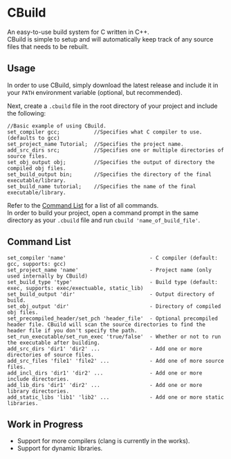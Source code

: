 # CBuild
An easy-to-use build system for C written in C++.  
CBuild is simple to setup and will automatically keep track of any source files that needs to be rebuilt.

## Usage
In order to use CBuild, simply download the latest release and include it in your `PATH` environment variable (optional, but recommended).  

Next, create a `.cbuild` file in the root directory of your project and include the following:  
```
//Basic example of using CBuild.
set_compiler gcc;           //Specifies what C compiler to use. (defaults to gcc)
set_project_name Tutorial;  //Specifies the project name.
add_src_dirs src;           //Specifies one or multiple directories of source files.
set_obj_output obj;         //Specifies the output of directory the compiled obj files.
set_build_output bin;       //Specifies the directory of the final executable/library.
set_build_name tutorial;    //Specifies the name of the final executable/library.
```
Refer to the [Command List](https://github.com/Zekronz/CBuild/blob/master/README.md#command-list) for a list of all commands.  
In order to build your project, open a command prompt in the same directory as your `.cbuild` file and run `cbuild 'name_of_build_file'`.

## Command List
```
set_compiler 'name'                           - C compiler (default: gcc, supports: gcc)  
set_project_name 'name'                       - Project name (only used internally by CBuild)  
set_build_type 'type'                         - Build type (default: exec, supports: exec/exectuable, static_lib)  
set_build_output 'dir'                        - Output directory of build.  
set_obj_output 'dir'                          - Directory of compiled obj files.  
set_precompiled_header/set_pch 'header_file'  - Optional precompiled header file. CBuild will scan the source directories to find the header file if you don't specify the path. 
set_run_executable/set_run_exec 'true/false'  - Whether or not to run the executable after building.  
add_src_dirs 'dir1' 'dir2' ...                - Add one or more directories of source files.  
add_src_files 'file1' 'file2' ...             - Add one of more source files. 
add_incl_dirs 'dir1' 'dir2' ...               - Add one or more include directories.  
add_lib_dirs 'dir1' 'dir2' ...                - Add one or more library directories.  
add_static_libs 'lib1' 'lib2' ...             - Add one or more static libraries.
```

## Work in Progress
- Support for more compilers (clang is currently in the works).
- Support for dynamic libraries.

